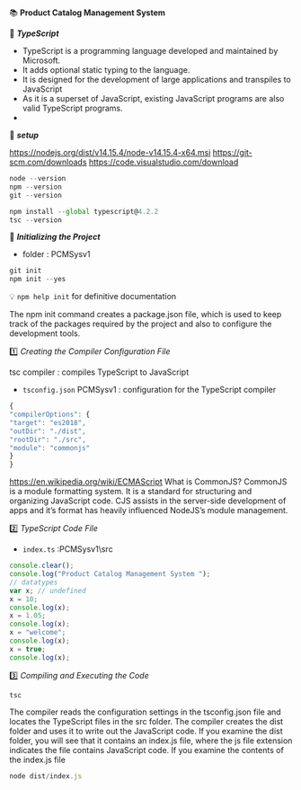 :books: **Product Catalog Management System**

:beginner: _**TypeScript**_  

- TypeScript is a programming language developed and maintained by Microsoft. 
- It adds optional static typing to the language. 
- It is designed for the development of large applications and transpiles to JavaScript
- As it is a superset of JavaScript, existing JavaScript programs are also valid TypeScript programs.
- 
:beginner: _**setup**_

https://nodejs.org/dist/v14.15.4/node-v14.15.4-x64.msi
https://git-scm.com/downloads
https://code.visualstudio.com/download

```js
node --version
npm --version
git --version

npm install --global typescript@4.2.2
tsc --version
```
:beginner: _**Initializing the Project**_
- folder : PCMSysv1
```js
git init
npm init --yes
```

:bulb: `npm help init` for definitive documentation

The npm init command creates a package.json file, which is used to keep track of the packages required by the project and also to configure the development tools.

:one: _Creating the Compiler Configuration File_  

tsc compiler : compiles TypeScript to JavaScript

- `tsconfig.json` PCMSysv1 : configuration for the TypeScript compiler
```js
{
"compilerOptions": {
"target": "es2018",
"outDir": "./dist",
"rootDir": "./src",
"module": "commonjs"
}
}
```
https://en.wikipedia.org/wiki/ECMAScript
What is CommonJS? CommonJS is a module formatting system. It is a standard for structuring and organizing JavaScript code. CJS assists in the server-side development of apps and it’s format has heavily influenced NodeJS’s module management.


:two: _TypeScript Code File_  
- `index.ts` :PCMSysv1\src
```ts
console.clear();
console.log("Product Catalog Management System ");
// datatypes
var x; // undefined
x = 10;
console.log(x);
x = 1.05;
console.log(x);
x = "welcome";
console.log(x);
x = true;
console.log(x);
```
:three: _Compiling and Executing the Code_  

`tsc`

The compiler reads the configuration settings in the tsconfig.json file and locates the TypeScript files in the src folder. The compiler creates the dist folder and uses it to write out the JavaScript code. If you examine the dist folder, you will see that it contains an index.js file, where the js file
extension indicates the file contains JavaScript code. If you examine the contents
of the index.js file

```js
node dist/index.js
```